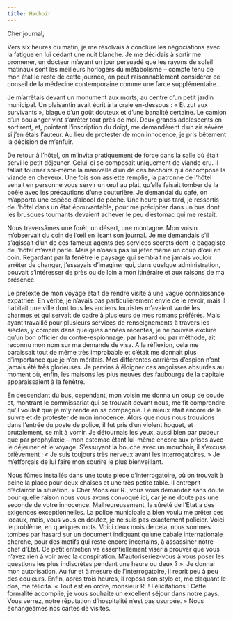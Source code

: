 ```yaml
---
title: Hachoir
---
```

Cher journal,

Vers six heures du matin, je me résolvais à conclure les négociations avec la
fatigue en lui cédant une nuit blanche. Je me décidais à sortir me promener, un
docteur m’ayant un jour persuadé que les rayons de soleil matinaux sont les
meilleurs horlogers du métabolisme – compte tenu de mon état le reste de cette
journée, on peut raisonnablement considérer ce conseil de la médecine
contemporaine comme une farce supplémentaire.

Je m’arrêtais devant un monument aux morts, au centre d’un petit jardin
municipal. Un plaisantin avait écrit à la craie en-dessous : « Et zut aux
survivants », blague d’un goût douteux et d’une banalité certaine. Le camion
d’un boulanger vint s’arrêter tout près de moi. Deux grands adolescents en
sortirent, et, pointant l’inscription du doigt, me demandèrent d’un air sévère
si j’en étais l’auteur. Au lieu de protester de mon innocence, je pris bêtement
la décision de m’enfuir. 

De retour à l’hôtel, on m’invita pratiquement de force dans la salle où était
servi le petit déjeuner. Celui-ci se composait uniquement de viande cru. Il
fallait tourner soi-même la manivelle d’un de ces hachoirs qui décompose la
viande en cheveux. Une fois son assiette remplie, la patronne de l’hôtel venait
en personne vous servir un œuf au plat, qu’elle faisait tomber de la poêle avec
les précautions d’une couturière. Je demandai du café, on m’apporta une espèce
d’alcool de pêche. Une heure plus tard, je ressortis de l’hôtel dans un état
épouvantable, pour me précipiter dans un bus dont les brusques tournants
devaient achever le peu d’estomac qui me restait.

Nous traversâmes une forêt, un désert, une montagne. Mon voisin m’observait du
coin de l’œil en lisant son journal. Je me demandais s’il s’agissait d’un de
ces fameux agents des services secrets dont le bagagiste de l’hôtel m’avait
parlé. Mais je n’osais pas lui jeter même un coup d’œil en coin. Regardant par
la fenêtre le paysage qui semblait ne jamais vouloir arrêter de changer,
j’essayais d’imaginer qui, dans quelque administration, pouvait s’intéresser de
près ou de loin à mon itinéraire et aux raisons de ma présence.

Le prétexte de mon voyage était de rendre visite à une vague connaissance
expatriée. En vérité, je n’avais pas particulièrement envie de le revoir, mais
il habitait une ville dont tous les anciens touristes m’avaient vanté les
charmes et qui servait de cadre à plusieurs de mes romans préférés. Mais ayant
travaillé pour plusieurs services de renseignements à travers les siècles, y
compris dans quelques années récentes, je ne pouvais exclure qu’un bon officier
du contre-espionnage, par hasard ou par méthode, ait reconnu mon nom sur ma
demande de visa. A la réflexion, cela me paraissait tout de même très
improbable et c’était me donnait plus d’importance que je n’en méritais. Mes
différentes carrières d’espion n’ont jamais été très glorieuses. Je parvins à
éloigner ces angoisses absurdes au moment où, enfin, les maisons les plus
neuves des faubourgs de la capitale apparaissaient à la fenêtre.

En descendant du bus, cependant, mon voisin me donna un coup de coude et,
montrant le commissariat qui se trouvait devant nous, me fit comprendre qu’il
voulait que je m’y rende en sa compagnie. Le mieux était encore de le suivre et
de protester de mon innocence. Alors que nous nous trouvions dans l’entrée du
poste de police, il fut pris d’un violent hoquet, et brutalement, se mit à
vomir. Je détournais les yeux, aussi bien par pudeur que par prophylaxie – mon
estomac étant lui-même encore aux prises avec le déjeuner et le voyage.
S’essuyant la bouche avec un mouchoir, il s’excusa brièvement : « Je suis
toujours très nerveux avant les interrogatoires. » Je m’efforçais de lui faire
mon sourire le plus bienveillant.

Nous fûmes installés dans une toute pièce d’interrogatoire, où on trouvait à
peine la place pour deux chaises et une très petite table. Il entreprit
d’éclaircir la situation. « Cher Monsieur R., vous vous demandez sans doute
pour quelle raison nous vous avons convoqué ici, car je ne doute pas une
seconde de votre innocence. Malheureusement, la sûreté de l’Etat a des
exigences exceptionnelles. La police municipale a bien voulu me prêter ces
locaux, mais, vous vous en doutez, je ne suis pas exactement policier. Voici le
problème, en quelques mots. Voici deux mois de cela, nous sommes tombés par
hasard sur un document indiquant qu’une cabale internationale cherche, pour des
motifs qui reste encore incertains, à assassiner notre chef d’Etat. Ce petit
entretien va essentiellement viser à prouver que vous n’avez rien à voir avec
la conspiration. M’autoriseriez-vous à vous poser les questions les plus
indiscrètes pendant une heure ou deux ? ». Je donnai mon autorisation. Au fur
et à mesure de l’interrogatoire, il reprit peu à peu des couleurs. Enfin, après
trois heures, il reposa son stylo et, me claquant le dos, me félicita. « Tout
est en ordre, monsieur R. ! Félicitations ! Cette formalité accomplie, je vous
souhaite un excellent séjour dans notre pays. Vous verrez, notre réputation
d’hospitalité n’est pas usurpée. » Nous échangeâmes nos cartes de visites.
